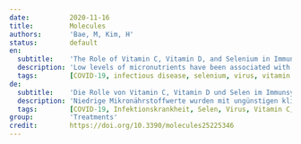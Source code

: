 ```yaml
---
date:          2020-11-16
title:         Molecules
authors:       'Bae, M, Kim, H'
status:        default
en:
  subtitle:    'The Role of Vitamin C, Vitamin D, and Selenium in Immune System against COVID-19'
  description: 'Low levels of micronutrients have been associated with adverse clinical outcomes during viral infections. Therefore, to maximize the nutritional defense against infections, a daily allowance of vitamins and trace elements for malnourished patients at risk of or diagnosed with coronavirus disease 2019 (COVID-19) may be beneficial. Recent studies on COVID-19 patients have shown that vitamin D and selenium deficiencies are evident in patients with acute respiratory tract infections. Vitamin D improves the physical barrier against viruses and stimulates the production of antimicrobial peptides. It may prevent cytokine storms by decreasing the production of inflammatory cytokines. Selenium enhances the function of cytotoxic effector cells. Furthermore, selenium is important for maintaining T cell maturation and functions, as well as for T cell-dependent antibody production. Vitamin C is considered an antiviral agent as it increases immunity. Administration of vitamin C increased the survival rate of COVID-19 patients by attenuating excessive activation of the immune response. Vitamin C increases antiviral cytokines and free radical formation, decreasing viral yield. It also attenuates excessive inflammatory responses and hyperactivation of immune cells. In this mini-review, the roles of vitamin C, vitamin D, and selenium in the immune system are discussed in relation to COVID-19.'
  tags:        [COVID-19, infectious disease, selenium, virus, vitamin C, vitamin D]
de:
  subtitle:    'Die Rolle von Vitamin C, Vitamin D und Selen im Immunsystem gegen COVID-19'
  description: 'Niedrige Mikronährstoffwerte wurden mit ungünstigen klinischen Ergebnissen bei Virusinfektionen in Verbindung gebracht. Um die ernährungsbedingte Abwehr gegen Infektionen zu maximieren, kann daher eine tägliche Zufuhr von Vitaminen und Spurenelementen für unterernährte Patienten, bei denen das Risiko einer Coronaviruserkrankung 2019 (COVID-19) besteht oder bei denen eine solche diagnostiziert wurde, von Vorteil sein. Jüngste Studien an COVID-19-Patienten haben gezeigt, dass bei Patienten mit akuten Atemwegsinfektionen ein Mangel an Vitamin D und Selen festzustellen ist. Vitamin D verbessert die physische Barriere gegen Viren und stimuliert die Produktion antimikrobieller Peptide. Es kann Zytokinstürme verhindern, indem es die Produktion entzündlicher Zytokine verringert. Selen verbessert die Funktion der zytotoxischen Effektorzellen. Außerdem ist Selen wichtig für die Aufrechterhaltung der T-Zell-Reifung und -Funktion sowie für die T-Zell-abhängige Antikörperproduktion. Vitamin C gilt als antivirales Mittel, da es die Immunität erhöht. Die Verabreichung von Vitamin C erhöhte die Überlebensrate von COVID-19-Patienten, indem es eine übermäßige Aktivierung der Immunreaktion abschwächte. Vitamin C steigert die Bildung von antiviralen Zytokinen und freien Radikalen und verringert so die Virusausbeute. Außerdem dämpft es übermäßige Entzündungsreaktionen und die Überaktivierung von Immunzellen. In dieser Kurzübersicht wird die Rolle von Vitamin C, Vitamin D und Selen für das Immunsystem im Zusammenhang mit COVID-19 erörtert.' 
  tags:        [COVID-19, Infektionskrankheit, Selen, Virus, Vitamin C, Vitamin D]
group:         'Treatments'
credit:        https://doi.org/10.3390/molecules25225346
---
```

